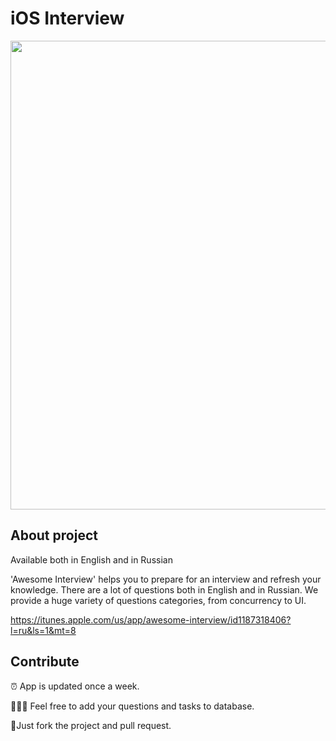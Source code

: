 # iOS Interview

<img src="https://github.com/dashvlas/Awesome-Interview/blob/master/iPad%20Landscape.png" width="750">

## About project

Available both in English and in Russian

'Awesome Interview' helps you to prepare for an interview and refresh your knowledge. There are a lot of questions both in English and in Russian.
We provide a huge variety of questions categories, from concurrency to UI.

https://itunes.apple.com/us/app/awesome-interview/id1187318406?l=ru&ls=1&mt=8

## Contribute
⏰ App is updated once a week.

👨🏼‍💻 Feel free to add your questions and tasks to database.

🚀Just fork the project and pull request.